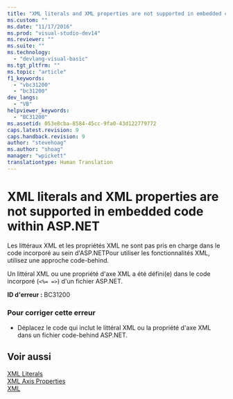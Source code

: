 ```yaml
---
title: "XML literals and XML properties are not supported in embedded code within ASP.NET | Microsoft Docs"
ms.custom: ""
ms.date: "11/17/2016"
ms.prod: "visual-studio-dev14"
ms.reviewer: ""
ms.suite: ""
ms.technology: 
  - "devlang-visual-basic"
ms.tgt_pltfrm: ""
ms.topic: "article"
f1_keywords: 
  - "vbc31200"
  - "bc31200"
dev_langs: 
  - "VB"
helpviewer_keywords: 
  - "BC31200"
ms.assetid: 053e8cba-8584-45cc-9fa0-43d122779772
caps.latest.revision: 9
caps.handback.revision: 9
author: "stevehoag"
ms.author: "shoag"
manager: "wpickett"
translationtype: Human Translation
---
```

# XML literals and XML properties are not supported in embedded code within ASP.NET
Les littéraux XML et les propriétés XML ne sont pas pris en charge dans le code incorporé au sein d'ASP.NETPour utiliser les fonctionnalités XML, utilisez une approche code\-behind.  
  
 Un littéral XML ou une propriété d'axe XML a été défini\(e\) dans le code incorporé \(`<%= =>`\) d'un fichier ASP.NET.  
  
 **ID d'erreur :** BC31200  
  
### Pour corriger cette erreur  
  
-   Déplacez le code qui inclut le littéral XML ou la propriété d'axe XML dans un fichier code\-behind ASP.NET.  
  
## Voir aussi  
 [XML Literals](../../../visual-basic/language-reference/xml-literals/index.md)   
 [XML Axis Properties](../../../visual-basic/language-reference/xml-axis/xml-axis-properties.md)   
 [XML](../../../visual-basic/programming-guide/language-features/xml/index.md)